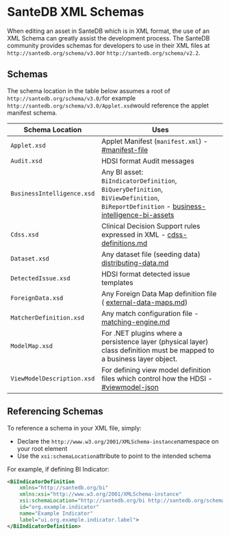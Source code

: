 # SanteDB XML Schemas

When editing an asset in SanteDB which is in XML format, the use of an XML Schema can greatly assist the development process. The SanteDB community provides schemas for developers to use in their XML files at `http://santedb.org/schema/v3.0`or `http://santedb.org/schema/v2.2`.

## Schemas

The schema location in the table below assumes a root of `http://santedb.org/schema/v3.0/`for example `http://santedb.org/schema/v3.0/Applet.xsd`would reference the applet manifest schema.

| Schema Location            | Uses                                                                                                                                                                                                                                |
| -------------------------- | ----------------------------------------------------------------------------------------------------------------------------------------------------------------------------------------------------------------------------------- |
| `Applet.xsd`               | Applet Manifest (`manifest.xml`) - [#manifest-file](extending-santesuite/extending-santedb/applets/applet-structure.md#manifest-file "mention")                                                                                     |
| `Audit.xsd`                | HDSI format Audit messages                                                                                                                                                                                                          |
| `BusinessIntelligence.xsd` | Any BI asset: `BiIndicatorDefinition`, `BiQueryDefinition`, `BiViewDefinition`, `BiReportDefinition` - [business-intelligence-bi-assets](extending-santesuite/extending-santedb/applets/business-intelligence-bi-assets/ "mention") |
| `Cdss.xsd`                 | Clinical Decision Support rules expressed in XML - [cdss-definitions.md](applets/cdss-protocols/cdss-definitions.md "mention")                                                                                                      |
| `Dataset.xsd`              | Any dataset file (seeding data) [distributing-data.md](extending-santesuite/extending-santedb/applets/distributing-data.md "mention")                                                                                               |
| `DetectedIssue.xsd`        | HDSI format detected issue templates                                                                                                                                                                                                |
| `ForeignData.xsd`          | Any Foreign Data Map definition file ( [external-data-maps.md](applets/external-data-maps.md "mention"))                                                                                                                            |
| `MatcherDefinition.xsd`    | Any match configuration file - [matching-engine.md](../santedb/matching-engine.md "mention")                                                                                                                                        |
| `ModelMap.xsd`             | For .NET plugins where a persistence layer (physical layer) class definition must be mapped to a business layer object.                                                                                                             |
| `ViewModelDescription.xsd` | For defining view model definition files which control how the HDSI - [#viewmodel-json](service-apis/health-data-service-interface-hdsi.md#viewmodel-json "mention")                                                                |

## Referencing Schemas

To reference a schema in your XML file, simply:

* Declare the `http://www.w3.org/2001/XMLSchema-instance`namespace on your root element
* Use the `xsi:schemaLocation`attribute to point to the intended schema

For example, if defining BI Indicator:

```xml
<BiIndicatorDefinition 
    xmlns="http://santedb.org/bi"
    xmlns:xsi="http://www.w3.org/2001/XMLSchema-instance"
    xsi:schemaLocation="http://santedb.org/bi http://santedb.org/schema/v3.0/BusinessIntelligence.xsd"
    id="org.example.indicator"
    name="Example Indicator"
    label="ui.org.example.indicator.label">
</BiIndicatorDefinition>
```




